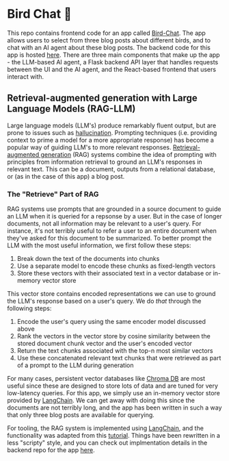 # Bird Chat 🦜

This repo contains frontend code for an app called [Bird-Chat](https://bird-chat-app.vercel.app/). The app allows users to select from three blog posts about different birds, and to chat with an AI agent about these blog posts. The backend code for this app is hosted [here](https://github.com/kylejshaffer/bird-chat-backend). There are three main components that make up the app - the LLM-based AI agent, a Flask backend API layer that handles requests between the UI and the AI agent, and the React-based frontend that users interact with.

## Retrieval-augmented generation with Large Language Models (RAG-LLM)
Large language models (LLM's) produce remarkably fluent output, but are prone to issues such as [hallucination](https://en.wikipedia.org/wiki/Hallucination_(artificial_intelligence)). Prompting techniques (i.e. providing context to prime a model for a more appropriate response) has become a popular way of guiding LLM's to more relevant responses. [Retrieval-augmented generation](https://en.wikipedia.org/wiki/Retrieval-augmented_generation) (RAG) systems combine the idea of prompting with principles from information retrieval to ground an LLM's responses in relevant text. This can be a document, outputs from a relational database, or (as in the case of this app) a blog post.

### The "Retrieve" Part of RAG
RAG systems use prompts that are grounded in a source document to guide an LLM when it is queried for a repsonse by a user. But in the case of longer documents, not all information may be relevant to a user's query. For instance, it's not terribly useful to refer a user to an entire document when they've asked for this document to be summarized. To better prompt the LLM with the most useful information, we first follow these steps:
<ol>
  <li>Break down the text of the documents into chunks</li>
  <li>Use a separate model to encode these chunks as fixed-length vectors</li>
  <li>Store these vectors with their associated text in a vector database or in-memory vector store</li>
</ol> 

This vector store contains encoded representations we can use to ground the LLM's response based on a user's query. We do <em>that</em> through the following steps:
<ol>
  <li>Encode the user's query using the same encoder model discussed above</li>
  <li>Rank the vectors in the vector store by cosine similarity between the stored document chunk vector and the user's encoded vector</li>
  <li>Return the text chunks associated with the top-n most similar vectors</li>
  <li>Use these concatenated relevant text chunks that were retrieved as part of a prompt to the LLM during generation</li>
</ol>

For many cases, persistent vector databases like [Chroma DB](https://www.trychroma.com/) are most useful since these are designed to store lots of data and are tuned for very low-latency queries. For this app, we simply use an in-memory vector store provided by [LangChain](https://python.langchain.com/api_reference/core/vectorstores/langchain_core.vectorstores.in_memory.InMemoryVectorStore.html). We can get away with doing this since the documents are not terribly long, and the app has been written in such a way that only three blog posts are available for querying.

For tooling, the RAG system is implemented using [LangChain](https://python.langchain.com/), and the functionality was adapted from this [tutorial](https://python.langchain.com/docs/tutorials/rag/). Things have been rewritten in a less "scripty" style, and you can check out implmentation details in the backend repo for the app [here](https://github.com/kylejshaffer/bird-chat-backend/).

